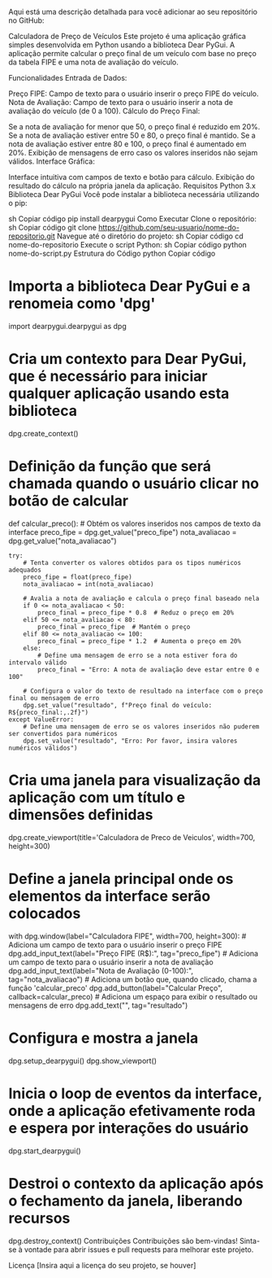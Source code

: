 
Aqui está uma descrição detalhada para você adicionar ao seu repositório no GitHub:

Calculadora de Preço de Veículos
Este projeto é uma aplicação gráfica simples desenvolvida em Python usando a biblioteca Dear PyGui. A aplicação permite calcular o preço final de um veículo com base no preço da tabela FIPE e uma nota de avaliação do veículo.

Funcionalidades
Entrada de Dados:

Preço FIPE: Campo de texto para o usuário inserir o preço FIPE do veículo.
Nota de Avaliação: Campo de texto para o usuário inserir a nota de avaliação do veículo (de 0 a 100).
Cálculo do Preço Final:

Se a nota de avaliação for menor que 50, o preço final é reduzido em 20%.
Se a nota de avaliação estiver entre 50 e 80, o preço final é mantido.
Se a nota de avaliação estiver entre 80 e 100, o preço final é aumentado em 20%.
Exibição de mensagens de erro caso os valores inseridos não sejam válidos.
Interface Gráfica:

Interface intuitiva com campos de texto e botão para cálculo.
Exibição do resultado do cálculo na própria janela da aplicação.
Requisitos
Python 3.x
Biblioteca Dear PyGui
Você pode instalar a biblioteca necessária utilizando o pip:

sh
Copiar código
pip install dearpygui
Como Executar
Clone o repositório:
sh
Copiar código
git clone https://github.com/seu-usuario/nome-do-repositorio.git
Navegue até o diretório do projeto:
sh
Copiar código
cd nome-do-repositorio
Execute o script Python:
sh
Copiar código
python nome-do-script.py
Estrutura do Código
python
Copiar código
# Importa a biblioteca Dear PyGui e a renomeia como 'dpg'
import dearpygui.dearpygui as dpg

# Cria um contexto para Dear PyGui, que é necessário para iniciar qualquer aplicação usando esta biblioteca
dpg.create_context()

# Definição da função que será chamada quando o usuário clicar no botão de calcular
def calcular_preco():
    # Obtém os valores inseridos nos campos de texto da interface
    preco_fipe = dpg.get_value("preco_fipe")
    nota_avaliacao = dpg.get_value("nota_avaliacao")
    
    try:
        # Tenta converter os valores obtidos para os tipos numéricos adequados
        preco_fipe = float(preco_fipe)
        nota_avaliacao = int(nota_avaliacao)

        # Avalia a nota de avaliação e calcula o preço final baseado nela
        if 0 <= nota_avaliacao < 50:
            preco_final = preco_fipe * 0.8  # Reduz o preço em 20%
        elif 50 <= nota_avaliacao < 80:
            preco_final = preco_fipe  # Mantém o preço
        elif 80 <= nota_avaliacao <= 100:
            preco_final = preco_fipe * 1.2  # Aumenta o preço em 20%
        else:
            # Define uma mensagem de erro se a nota estiver fora do intervalo válido
            preco_final = "Erro: A nota de avaliação deve estar entre 0 e 100"
        
        # Configura o valor do texto de resultado na interface com o preço final ou mensagem de erro
        dpg.set_value("resultado", f"Preço final do veículo: R${preco_final:,.2f}")
    except ValueError:
        # Define uma mensagem de erro se os valores inseridos não puderem ser convertidos para numéricos
        dpg.set_value("resultado", "Erro: Por favor, insira valores numéricos válidos")

# Cria uma janela para visualização da aplicação com um título e dimensões definidas
dpg.create_viewport(title='Calculadora de Preco de Veiculos', width=700, height=300)

# Define a janela principal onde os elementos da interface serão colocados
with dpg.window(label="Calculadora FIPE", width=700, height=300):
    # Adiciona um campo de texto para o usuário inserir o preço FIPE
    dpg.add_input_text(label="Preço FIPE (R$):", tag="preco_fipe")
    # Adiciona um campo de texto para o usuário inserir a nota de avaliação
    dpg.add_input_text(label="Nota de Avaliação (0-100):", tag="nota_avaliacao")
    # Adiciona um botão que, quando clicado, chama a função 'calcular_preco'
    dpg.add_button(label="Calcular Preço", callback=calcular_preco)
    # Adiciona um espaço para exibir o resultado ou mensagens de erro
    dpg.add_text("", tag="resultado")

# Configura e mostra a janela
dpg.setup_dearpygui()
dpg.show_viewport()
# Inicia o loop de eventos da interface, onde a aplicação efetivamente roda e espera por interações do usuário
dpg.start_dearpygui()
# Destroi o contexto da aplicação após o fechamento da janela, liberando recursos
dpg.destroy_context()
Contribuições
Contribuições são bem-vindas! Sinta-se à vontade para abrir issues e pull requests para melhorar este projeto.

Licença
[Insira aqui a licença do seu projeto, se houver]
